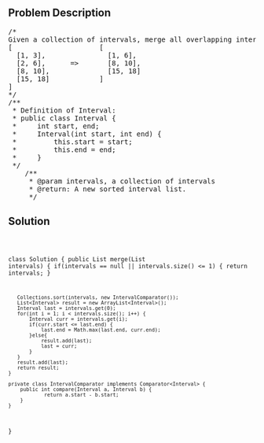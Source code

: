 <!--
<style>
  body { font-family: Arial, sans-serif; }
  .container {{ max-width: 100%; margin: 0 auto; padding: 10px; }}
  .comment-block { max-width: 30%; background-color: #f9f9f9; padding: 10px; border-left: 5px solid #ccc; overflow-wrap: break-word; white-space: pre-wrap; }
  .code-block { background-color: #f4f4f4; padding: 10px; border: 1px solid #ddd; overflow-wrap: break-word; white-space: pre-wrap; }
</style>
-->

<div class='container'>
<h2>Problem Description</h2>
<div class='comment-block'>
<pre>
/*
Given a collection of intervals, merge all overlapping intervals.
[                     [
  [1, 3],               [1, 6],
  [2, 6],      =>       [8, 10],
  [8, 10],              [15, 18]
  [15, 18]            ]
]
*/
/**
 * Definition of Interval:
 * public class Interval {
 *     int start, end;
 *     Interval(int start, int end) {
 *         this.start = start;
 *         this.end = end;
 *     }
 */
    /**
     * @param intervals, a collection of intervals
     * @return: A new sorted interval list.
     */
</pre>
</div>

<h2>Solution</h2>
<div class='code-block'>
<pre><code class='language-java'>

class Solution {
    public List<Interval> merge(List<Interval> intervals) {
       if(intervals == null || intervals.size() <= 1) {
           return intervals;
       } 
        
       Collections.sort(intervals, new IntervalComparator());
       List<Interval> result = new ArrayList<Interval>(); 
       Interval last = intervals.get(0);
       for(int i = 1; i < intervals.size(); i++) {
           Interval curr = intervals.get(i);
           if(curr.start <= last.end) {
               last.end = Math.max(last.end, curr.end);
           }else{
               result.add(last);
               last = curr;
           }
       }
       result.add(last);
       return result;
    }
    
    private class IntervalComparator implements Comparator<Interval> {
        public int compare(Interval a, Interval b) {
                return a.start - b.start;
        }
    }
}</code></pre>
</div>
</div>
